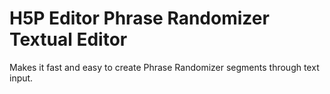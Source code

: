H5P Editor Phrase Randomizer Textual Editor
==========
Makes it fast and easy to create Phrase Randomizer segments through text input.
